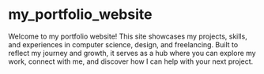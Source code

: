 # my_portfolio_website
Welcome to my portfolio website! This site showcases my projects, skills, and experiences in computer science, design, and freelancing. Built to reflect my journey and growth, it serves as a hub where you can explore my work, connect with me, and discover how I can help with your next project.
